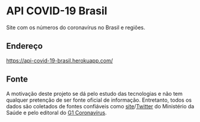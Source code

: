 # API COVID-19 Brasil
Site com os números do coronavírus no Brasil e regiões.

## Endereço
https://api-covid-19-brasil.herokuapp.com/

## Fonte
A motivação deste projeto se dá pelo estudo das tecnologias e não tem qualquer pretenção de ser fonte oficial de informação. Entretanto, todos os dados são coletados de fontes confiáveis como [site](https://saude.gov.br/)/[Twitter](https://twitter.com/minsaude) do Ministério da Saúde e pelo editoral do [G1 Coronavírus](https://g1.globo.com/bemestar/coronavirus).